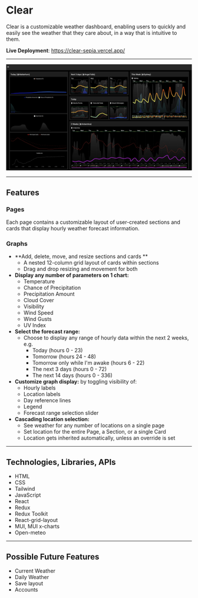# Clear

Clear is a customizable weather dashboard, enabling users to quickly and easily see the weather that they care about, in a way that is intuitive to them.

**Live Deployment**: https://clear-sepia.vercel.app/

---

![App Screenshot](./src/assets/images/app-Screenshot-10-27-2025.jpg "App Screenshot")

---
## Features
### Pages
Each page contains a customizable layout of user-created sections and cards that display hourly weather forecast information.

### Graphs
- **Add, delete, move, and resize sections and cards **
	- A nested 12-column grid layout of cards within sections
	- Drag and drop resizing and movement for both
- **Display any number of parameters on 1 chart:**
	- Temperature
	- Chance of Precipitation
	- Precipitation Amount
	- Cloud Cover
	- Visibility
	- Wind Speed
	- Wind Gusts
	- UV Index
- **Select the forecast range:**
	- Choose to display any range of hourly data within the next 2 weeks, e.g.
		- Today (hours 0 - 23)
		- Tomorrow (hours 24 - 48)
		- Tomorrow only while I'm awake (hours 6 - 22)
		- The next 3 days (hours 0 - 72)
		- The next 14 days (hours 0 - 336)
- **Customize graph display:** by toggling visibility of:
	- Hourly labels
	- Location labels
	- Day reference lines
	- Legend
	- Forecast range selection slider
- **Cascading location selection:**
	- See weather for any number of locations on a single page
	- Set location for the entire Page, a Section, or a single Card
	- Location gets inherited automatically, unless an override is set

---
## Technologies, Libraries, APIs
- HTML
- CSS
- Tailwind
- JavaScript
- React
- Redux
- Redux Toolkit
- React-grid-layout
- MUI, MUI x-charts
- Open-meteo

---

## Possible Future Features
- Current Weather
- Daily Weather
- Save layout
- Accounts